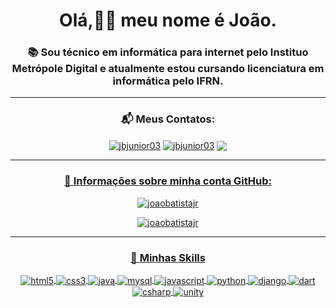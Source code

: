 <h1 align="center">Olá,👋🏻 meu nome é João.</h1>
<h3 align="center">📚 Sou técnico em informática para internet pelo Instituo Metrópole Digital e atualmente estou cursando licenciatura em informática pelo IFRN.</h3>
<hr>
<h3 align="center">📬 Meus Contatos:</h3>

<p align="center">
<a href="https://linkedin.com/in/jbjunior03" target="_blank"><img align="center" src="https://img.shields.io/badge/LinkedIn-0077B5?style=for-the-badge&logo=linkedin&logoColor=white" alt="jbjunior03"  /></a>
<a href="joaob.dev@gmail.com" target="_blank"><img align="center" src="https://img.shields.io/badge/Gmail-D14836?style=for-the-badge&logo=gmail&logoColor=white" alt="jbjunior03"  /></a>
<a href="https://www.instagram.com/artesjbjunior/" target="_blank"><img align="center" src="https://img.shields.io/badge/Instagram-E4405F?style=for-the-badge&logo=instagram&logoColor=white"> 
</p>
<hr>

<h3 align="center">📌 Informações sobre minha conta GitHub:</h3>
<p align="center"><img src="https://github-readme-stats.vercel.app/api?username=joaobatistajr&show_icons=true&locale=en&theme=radical" alt="joaobatistajr" /></p>

<p align="center"><img  src="https://github-readme-stats.vercel.app/api/top-langs?username=joaobatistajr&show_icons=true&locale=en&layout=compact&theme=radical" alt="joaobatistajr" /></p>

<hr>
<h3 align="center">🚀 Minhas Skills</h3>
<p align="center">
<a href="https://html.spec.whatwg.org/multipage/" target="_blank"><img align="center" src="https://img.shields.io/badge/HTML5-E34F26?style=for-the-badge&logo=html5&logoColor=white" alt="html5"/>
<a href="https://www.w3.org/Style/CSS/Overview.en.html" target="_blank"><img align="center" src="https://img.shields.io/badge/CSS3-1572B6?style=for-the-badge&logo=css3&logoColor=white" alt="css3" />
<a href="https://www.java.com/pt-BR/" target="_blank"><img align="center" src="https://img.shields.io/badge/Java-ED8B00?style=for-the-badge&logo=java&logoColor=white" alt="java" />
<a href="https://www.mysql.com/" target="_blank"><img align="center" src="https://img.shields.io/badge/MySQL-00000F?style=for-the-badge&logo=mysql&logoColor=white" alt="mysql"/>
<a href="https://developer.mozilla.org/pt-BR/docs/Web/JavaScript" target="_blank"><img align="center" src="https://img.shields.io/badge/JavaScript-F7DF1E?style=for-the-badge&logo=javascript&logoColor=black" alt="javascript" />
<a href="https://www.python.org" target="_blank"><img align="center" src="https://img.shields.io/badge/Python-14354C?style=for-the-badge&logo=python&logoColor=white" alt="python" />
<a href="https://www.djangoproject.com" target="_blank"><img align="center" src="https://img.shields.io/badge/Django-092E20?style=for-the-badge&logo=django&logoColor=white" alt="django" />
<a href="https://dart.dev" target="_blank"><img align="center" src="https://img.shields.io/badge/Dart-0175C2?style=for-the-badge&logo=dart&logoColor=white" alt="dart" />
<a href="https://docs.microsoft.com/pt-br/dotnet/csharp/" target="_blank"><img align="center" src="https://img.shields.io/badge/C%23-239120?style=for-the-badge&logo=c-sharp&logoColor=white" alt="csharp" />
<a href="www.unity.com/" target="_blank"><img align="center" src="https://img.shields.io/badge/Unity-100000?style=for-the-badge&logo=unity&logoColor=white" alt="unity" />




